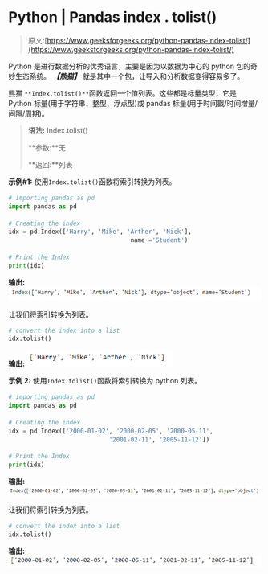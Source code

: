 # Python | Pandas index . tolist()

> 原文:[https://www.geeksforgeeks.org/python-pandas-index-tolist/](https://www.geeksforgeeks.org/python-pandas-index-tolist/)

Python 是进行数据分析的优秀语言，主要是因为以数据为中心的 python 包的奇妙生态系统。 ***【熊猫】*** 就是其中一个包，让导入和分析数据变得容易多了。

熊猫 `**Index.tolist()**`函数返回一个值列表。这些都是标量类型，它是 Python 标量(用于字符串、整型、浮点型)或 pandas 标量(用于时间戳/时间增量/间隔/周期)。

> **语法:** Index.tolist()
> 
> **参数:**无
> 
> **返回:**列表

**示例#1:** 使用`Index.tolist()`函数将索引转换为列表。

```py
# importing pandas as pd
import pandas as pd

# Creating the index
idx = pd.Index(['Harry', 'Mike', 'Arther', 'Nick'],
                                  name ='Student')

# Print the Index
print(idx)
```

**输出:**
![](img/bc85b9a7acaa1612a75a6a2a8b4fbdf0.png)

让我们将索引转换为列表。

```py
# convert the index into a list
idx.tolist()
```

**输出:**
![](img/5edcbbd9de11a48d79aab86de67a73e2.png)

**示例 2:** 使用`Index.tolist()`函数将索引转换为 python 列表。

```py
# importing pandas as pd
import pandas as pd

# Creating the index
idx = pd.Index(['2000-01-02', '2000-02-05', '2000-05-11',
                            '2001-02-11', '2005-11-12'])

# Print the Index
print(idx)
```

**输出:**
![](img/9c42c46fdda8808723f9113190088a6a.png)

让我们将索引转换为列表。

```py
# convert the index into a list
idx.tolist()
```

**输出:**
![](img/c9de34980be0724f8be2313edd1da16d.png)